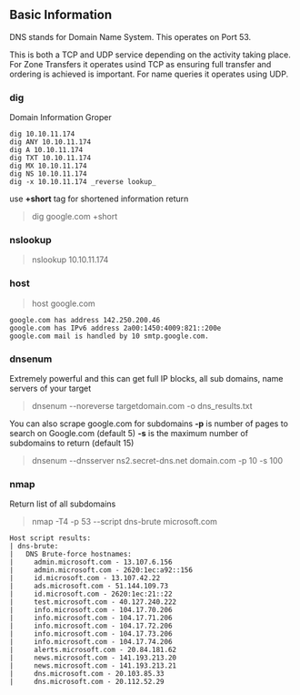 ## Basic Information

DNS stands for Domain Name System. This operates on Port 53. 

This is both a TCP and UDP service depending on the activity taking place. For Zone Transfers it operates usind TCP as ensuring full transfer and ordering is achieved is important. For name queries it operates using UDP.

### dig

Domain Information Groper 

``` 
dig 10.10.11.174 
dig ANY 10.10.11.174
dig A 10.10.11.174
dig TXT 10.10.11.174
dig MX 10.10.11.174
dig NS 10.10.11.174
dig -x 10.10.11.174 _reverse lookup_
```

use **+short** tag for shortened information return
> dig google.com +short


### nslookup

> nslookup 10.10.11.174

### host

> host google.com

```
google.com has address 142.250.200.46
google.com has IPv6 address 2a00:1450:4009:821::200e
google.com mail is handled by 10 smtp.google.com.
```

### dnsenum

Extremely powerful and this can get full IP blocks, all sub domains, name servers of your target

> dnsenum --noreverse targetdomain.com -o dns_results.txt

You can also scrape google.com for subdomains
**-p** is number of pages to search on Google.com (default 5)
**-s** is the maximum number of subdomains to return (default 15)

> dnsenum --dnsserver ns2.secret-dns.net domain.com -p 10 -s 100

### nmap 

Return list of all subdomains 

> nmap -T4 -p 53 --script dns-brute microsoft.com
```
Host script results:
| dns-brute: 
|   DNS Brute-force hostnames: 
|     admin.microsoft.com - 13.107.6.156
|     admin.microsoft.com - 2620:1ec:a92::156
|     id.microsoft.com - 13.107.42.22
|     ads.microsoft.com - 51.144.109.73
|     id.microsoft.com - 2620:1ec:21::22
|     test.microsoft.com - 40.127.240.222
|     info.microsoft.com - 104.17.70.206
|     info.microsoft.com - 104.17.71.206
|     info.microsoft.com - 104.17.72.206
|     info.microsoft.com - 104.17.73.206
|     info.microsoft.com - 104.17.74.206
|     alerts.microsoft.com - 20.84.181.62
|     news.microsoft.com - 141.193.213.20
|     news.microsoft.com - 141.193.213.21
|     dns.microsoft.com - 20.103.85.33
|     dns.microsoft.com - 20.112.52.29
```

